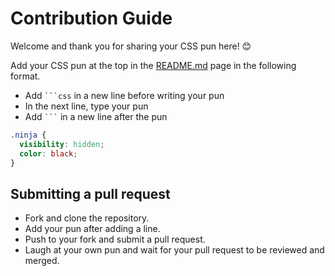 # Contribution Guide
Welcome and thank you for sharing your CSS pun here! 😊  

Add your CSS pun at the top in the [README.md](https://github.com/cmcodes1/css-puns/blob/main/README.md) page in the following format.

- Add ` ```css ` in a new line before writing your pun
- In the next line, type your pun
- Add ` ``` ` in a new line after the pun

```css
.ninja {
  visibility: hidden;
  color: black;
}
```

## Submitting a pull request
- Fork and clone the repository.
- Add your pun after adding a line.
- Push to your fork and submit a pull request.
- Laugh at your own pun and wait for your pull request to be reviewed and merged.
